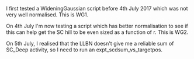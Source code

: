 I first tested a WideningGaussian script before 4th July 2017 which was
not very well normalised. This is WG1.

On 4th July I'm now testing a script which has
better normalisation to see if this can help get the SC hill to be even
sized as a function of r. This is WG2.

On 5th July, I realised that the LLBN doesn't give me a reliable sum
of SC_Deep activity, so I need to run an expt_scdsum_vs_targetpos.
